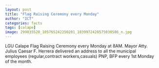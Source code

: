 ```yaml
---
layout: post
title: "Flag Raising Ceremony every Monday"
author: "ICT"
categories: facts
tags: [calape]
image: 299835520_105765242250201_1839972428575030586_n.jpg
---
```


LGU Calape Flag Raising Ceremony every Monday at 8AM. Mayor Atty. Julius Caesar F. Herrera delivered an address to all the municipal employees (regular,contract workers,casuals) PNP, BFP every 1st Monday of the month. 
